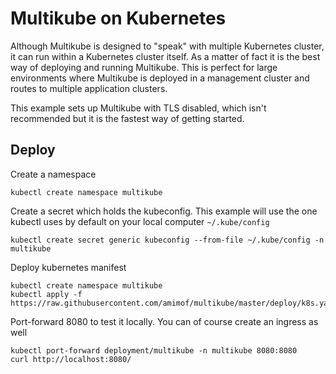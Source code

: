 # Multikube on Kubernetes

Although Multikube is designed to "speak" with multiple Kubernetes cluster, it can run within a Kubernetes cluster itself. As a matter of fact it is the best way of deploying and running Multikube. This is perfect for large environments where Multikube is deployed in a management cluster and routes to multiple application clusters.

This example sets up Multikube with TLS disabled, which isn't recommended but it is the fastest way of getting started. 

## Deploy 

Create a namespace
```
kubectl create namespace multikube
```

Create a secret which holds the kubeconfig. This example will use the one kubectl uses by default on your local computer `~/.kube/config`
```
kubectl create secret generic kubeconfig --from-file ~/.kube/config -n multikube
```

Deploy kubernetes manifest
```
kubectl create namespace multikube
kubectl apply -f https://raw.githubusercontent.com/amimof/multikube/master/deploy/k8s.yaml
```

Port-forward 8080 to test it locally. You can of course create an ingress as well
```
kubectl port-forward deployment/multikube -n multikube 8080:8080
curl http://localhost:8080/
```